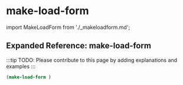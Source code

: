 # make-load-form

import MakeLoadForm from './_makeloadform.md';

<MakeLoadForm />

## Expanded Reference: make-load-form

:::tip
TODO: Please contribute to this page by adding explanations and examples
:::

```lisp
(make-load-form )
```
